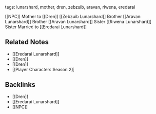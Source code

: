 tags: lunarshard, mother, dren, zebzuib, aravan, riwena, eredarai

[[NPC]]
Mother to [[Dren]]
[[Zebzuib Lunarshard]] Brother
[[Aravan Lunarshard]] Brother
[[Aravan Lunarshard]] Sister
[[Riwena Lunarshard]] Sister
Married to  [[Eredarai Lunarshard]]

## Related Notes
- [[Eredarai Lunarshard]]
- [[Dren]]
- [[Dren]]
- [[Player Characters Season 2]]

## Backlinks
- [[Dren]]
- [[Eredarai Lunarshard]]
- [[NPC]]